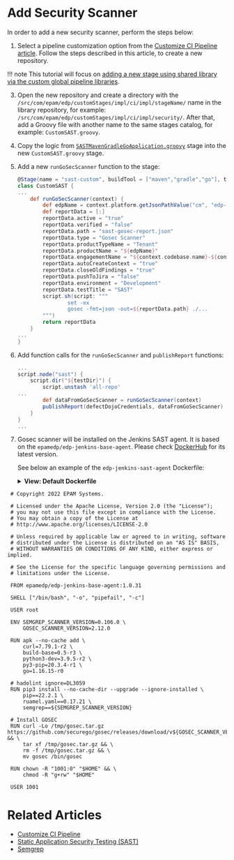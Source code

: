 # Add Security Scanner

In order to add a new security scanner, perform the steps below:

1. Select a pipeline customization option from the [Customize CI Pipeline article](../user-guide/customize-ci-pipeline.md). Follow the steps described in this article, to create a new repository.

  !!! note
      This tutorial will focus on [adding a new stage using shared library via the custom global pipeline libraries](../user-guide/customize-ci-pipeline.md#add-a-new-stage-using-shared-library-via-custom-global-pipeline-libraries).

3. Open the new repository and create a directory with the `/src/com/epam/edp/customStages/impl/ci/impl/stageName/` name in the library repository, for example: `/src/com/epam/edp/customStages/impl/ci/impl/security/`. After that, add a Groovy file with another name to the same stages catalog, for example: `CustomSAST.groovy`.

4. Copy the logic from [`SASTMavenGradleGoApplication.groovy`](https://github.com/epam/edp-library-stages/blob/master/src/com/epam/edp/stages/impl/ci/impl/security/SASTMavenGradleGoApplication.groovy) stage into the new `CustomSAST.groovy` stage.

5. Add a new `runGoSecScanner` function to the stage:

    ```groovy
    @Stage(name = "sast-custom", buildTool = ["maven","gradle","go"], type = [ProjectType.APPLICATION])
    class CustomSAST {
    ...
        def runGoSecScanner(context) {
            def edpName = context.platform.getJsonPathValue("cm", "edp-config", ".data.edp_name")
            def reportData = [:]
            reportData.active = "true"
            reportData.verified = "false"
            reportData.path = "sast-gosec-report.json"
            reportData.type = "Gosec Scanner"
            reportData.productTypeName = "Tenant"
            reportData.productName = "${edpName}"
            reportData.engagementName = "${context.codebase.name}-${context.git.branch}"
            reportData.autoCreateContext = "true"
            reportData.closeOldFindings = "true"
            reportData.pushToJira = "false"
            reportData.environment = "Development"
            reportData.testTitle = "SAST"
            script.sh(script: """
                    set -ex
                    gosec -fmt=json -out=${reportData.path} ./...
            """)
            return reportData
        }
    ...
    }
    ```

6. Add function calls for the `runGoSecScanner` and `publishReport` functions:

    ```groovy
    ...
    script.node("sast") {
        script.dir("${testDir}") {
            script.unstash 'all-repo'
    ...
            def dataFromGoSecScanner = runGoSecScanner(context)
            publishReport(defectDojoCredentials, dataFromGoSecScanner)
        }
    }
    ...
    ```

7. Gosec scanner will be installed on the Jenkins SAST agent. It is based on the `epamedp/edp-jenkins-base-agent`. Please check [DockerHub](https://hub.docker.com/r/epamedp/edp-jenkins-base-agent/tags?page=1&ordering=last_updated) for its latest version.

   See below an example of the `edp-jenkins-sast-agent` Dockerfile:

   <details>
   <Summary><b>View: Default Dockerfile</b></Summary>

```
 # Copyright 2022 EPAM Systems.

 # Licensed under the Apache License, Version 2.0 (the "License");
 # you may not use this file except in compliance with the License.
 # You may obtain a copy of the License at
 # http://www.apache.org/licenses/LICENSE-2.0

 # Unless required by applicable law or agreed to in writing, software
 # distributed under the License is distributed on an "AS IS" BASIS,
 # WITHOUT WARRANTIES OR CONDITIONS OF ANY KIND, either express or implied.

 # See the License for the specific language governing permissions and
 # limitations under the License.

 FROM epamedp/edp-jenkins-base-agent:1.0.31

 SHELL ["/bin/bash", "-o", "pipefail", "-c"]

 USER root

 ENV SEMGREP_SCANNER_VERSION=0.106.0 \
     GOSEC_SCANNER_VERSION=2.12.0

 RUN apk --no-cache add \
     curl=7.79.1-r2 \
     build-base=0.5-r3 \
     python3-dev=3.9.5-r2 \
     py3-pip=20.3.4-r1 \
     go=1.16.15-r0

 # hadolint ignore=DL3059
 RUN pip3 install --no-cache-dir --upgrade --ignore-installed \
     pip==22.2.1 \
     ruamel.yaml==0.17.21 \
     semgrep==${SEMGREP_SCANNER_VERSION}

 # Install GOSEC
 RUN curl -Lo /tmp/gosec.tar.gz https://github.com/securego/gosec/releases/download/v${GOSEC_SCANNER_VERSION}/gosec_${GOSEC_SCANNER_VERSION}_linux_amd64.tar.gz && \
     tar xf /tmp/gosec.tar.gz && \
     rm -f /tmp/gosec.tar.gz && \
     mv gosec /bin/gosec

 RUN chown -R "1001:0" "$HOME" && \
     chmod -R "g+rw" "$HOME"

 USER 1001
```
   </details>

# Related Articles

* [Customize CI Pipeline](../user-guide/customize-ci-pipeline.md)
* [Static Application Security Testing (SAST)](overview-sast.md)
* [Semgrep](sast-scaner-semgrep.md)